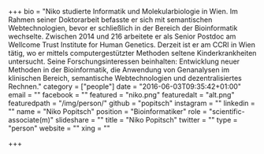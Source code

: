 +++
bio = "Niko studierte Informatik und Molekularbiologie in Wien. Im Rahmen seiner Doktorarbeit befasste er sich mit semantischen Webtechnologien, bevor er schließlich in der Bereich der Bioinformatik wechselte. Zwischen 2014 und 216 arbeitete er als Senior Postdoc am Wellcome Trust Institute for Human Genetics. Derzeit ist er am CCRI in Wien tätig, wo er mittels computergestützter Methoden seltene Kinderkrankheiten untersucht. Seine Forschungsinteressen beinhalten: Entwicklung neuer Methoden in der Bioinformatik, die Anwendung von Genanalysen im klinischen Bereich, semantische Webtechnologien und dezentralisiertes Rechnen."
category = ["people"]
date = "2016-06-03T09:35:42+01:00"
email = ""
facebook = ""
featured = "niko.png"
featuredalt = "alt.png"
featuredpath = "/img/person/"
github = "popitsch"
instagram = ""
linkedin = ""
name = "Niko Popitsch"
position = "Bioinformatiker"
role = "scientific-associate(m)"
slideshare = ""
title = "Niko Popitsch"
twitter = ""
type = "person"
website = ""
xing = ""

+++
